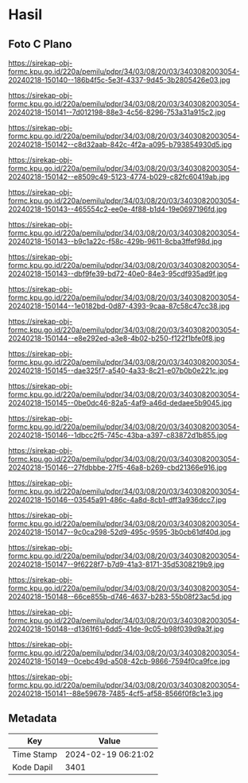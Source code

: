 # Hasil

## Foto C Plano

https://sirekap-obj-formc.kpu.go.id/220a/pemilu/pdpr/34/03/08/20/03/3403082003054-20240218-150140--186b4f5c-5e3f-4337-9d45-3b2805426e03.jpg

https://sirekap-obj-formc.kpu.go.id/220a/pemilu/pdpr/34/03/08/20/03/3403082003054-20240218-150141--7d012198-88e3-4c56-8296-753a31a915c2.jpg

https://sirekap-obj-formc.kpu.go.id/220a/pemilu/pdpr/34/03/08/20/03/3403082003054-20240218-150142--c8d32aab-842c-4f2a-a095-b793854930d5.jpg

https://sirekap-obj-formc.kpu.go.id/220a/pemilu/pdpr/34/03/08/20/03/3403082003054-20240218-150142--e8509c49-5123-4774-b029-c82fc60419ab.jpg

https://sirekap-obj-formc.kpu.go.id/220a/pemilu/pdpr/34/03/08/20/03/3403082003054-20240218-150143--465554c2-ee0e-4f88-b1d4-19e0697196fd.jpg

https://sirekap-obj-formc.kpu.go.id/220a/pemilu/pdpr/34/03/08/20/03/3403082003054-20240218-150143--b9c1a22c-f58c-429b-9611-8cba3ffef98d.jpg

https://sirekap-obj-formc.kpu.go.id/220a/pemilu/pdpr/34/03/08/20/03/3403082003054-20240218-150143--dbf9fe39-bd72-40e0-84e3-95cdf935ad9f.jpg

https://sirekap-obj-formc.kpu.go.id/220a/pemilu/pdpr/34/03/08/20/03/3403082003054-20240218-150144--1e0182bd-0d87-4393-9caa-87c58c47cc38.jpg

https://sirekap-obj-formc.kpu.go.id/220a/pemilu/pdpr/34/03/08/20/03/3403082003054-20240218-150144--e8e292ed-a3e8-4b02-b250-f122f1bfe0f8.jpg

https://sirekap-obj-formc.kpu.go.id/220a/pemilu/pdpr/34/03/08/20/03/3403082003054-20240218-150145--dae325f7-a540-4a33-8c21-e07b0b0e221c.jpg

https://sirekap-obj-formc.kpu.go.id/220a/pemilu/pdpr/34/03/08/20/03/3403082003054-20240218-150145--0be0dc46-82a5-4af9-a46d-dedaee5b9045.jpg

https://sirekap-obj-formc.kpu.go.id/220a/pemilu/pdpr/34/03/08/20/03/3403082003054-20240218-150146--1dbcc2f5-745c-43ba-a397-c83872d1b855.jpg

https://sirekap-obj-formc.kpu.go.id/220a/pemilu/pdpr/34/03/08/20/03/3403082003054-20240218-150146--27fdbbbe-27f5-46a8-b269-cbd21366e916.jpg

https://sirekap-obj-formc.kpu.go.id/220a/pemilu/pdpr/34/03/08/20/03/3403082003054-20240218-150146--03545a91-486c-4a8d-8cb1-dff3a936dcc7.jpg

https://sirekap-obj-formc.kpu.go.id/220a/pemilu/pdpr/34/03/08/20/03/3403082003054-20240218-150147--9c0ca298-52d9-495c-9595-3b0cb61df40d.jpg

https://sirekap-obj-formc.kpu.go.id/220a/pemilu/pdpr/34/03/08/20/03/3403082003054-20240218-150147--9f6228f7-b7d9-41a3-8171-35d5308219b9.jpg

https://sirekap-obj-formc.kpu.go.id/220a/pemilu/pdpr/34/03/08/20/03/3403082003054-20240218-150148--66ce855b-d746-4637-b283-55b08f23ac5d.jpg

https://sirekap-obj-formc.kpu.go.id/220a/pemilu/pdpr/34/03/08/20/03/3403082003054-20240218-150148--d1361f61-6dd5-41de-9c05-b98f039d9a3f.jpg

https://sirekap-obj-formc.kpu.go.id/220a/pemilu/pdpr/34/03/08/20/03/3403082003054-20240218-150149--0cebc49d-a508-42cb-9866-7594f0ca9fce.jpg

https://sirekap-obj-formc.kpu.go.id/220a/pemilu/pdpr/34/03/08/20/03/3403082003054-20240218-150141--88e59678-7485-4cf5-af58-8566f0f8c1e3.jpg


## Metadata

| Key        | Value               |
| ---------- | ------------------- |
| Time Stamp | 2024-02-19 06:21:02 |
| Kode Dapil | 3401                |



